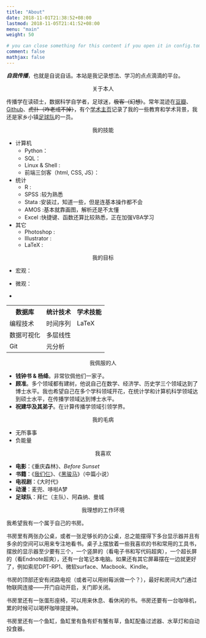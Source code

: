 ```yaml
---
title: "About"
date: 2018-11-01T21:38:52+08:00
lastmod: 2018-11-05T21:41:52+08:00
menu: "main"
weight: 50

# you can close something for this content if you open it in config.toml.
comment: false
mathjax: false
---
```




***自我传播***，也就是自说自话。本站是我记录想法、学习的点点滴滴的平台。



<center>关于本人</center>

传播学在读硕士，数据科学自学者，足球迷，~~极客（幻想）~~。常年混迹在[豆瓣](https://www.douban.com/people/selfcomm/)、[Github](https://github.com/leo1900227)、~~虎扑（咋老戒不掉）~~，有个[学术主页](https://zhilianglin.com)记录了我的一些教育和学术背景，我还是家乡小镇[足球队](http://www.ganglian.club)的一员。

<center>我的技能</center>

- 计算机
  - Python：
  - SQL：
  - Linux & Shell :
  - 前端三剑客（html, CSS, JS）：
- 统计
  - R :
  - SPSS :较为熟悉
  - Stata :安装过，知道一些，但是连基本操作都不会
  - AMOS :基本就靠画图，解析还是不太懂
  - Excel :快捷键、函数还算比较熟悉，正在加强VBA学习
- 其它
  - Photoshop :
  - Illustrator :
  - LaTeX :

<center>我的目标</center>

- 宏观：

- 微观：

- 

<table>
	<tr>
        <th>数据库</th>
        <th>统计技术</th>
        <th>学术技能</th>
    </tr>
	<tr>
        <td>编程技术</td>
        <td>时间序列</td>
        <td>LaTeX</td>
    </tr>
	<tr>
        <td>数据可视化</td>
        <td>多层线性</td>
        <td></td>
    </tr>
	<tr>
        <td>Git</td>
        <td>元分析</td>
        <td></td>
    </tr>
</table>



<center>我佩服的人</center>

- **钱钟书 & 杨绛**。非常钦佩他们一家子。
- **顾准**。多个领域都有建树，他说自己在数学、经济学、历史学三个领域达到了博士水平。我也希望自己在多个学科领域开花，在统计学和计算机科学领域达到硕士水平，在传播学领域达到博士水平。
- **祝建华及其弟子**。在计算传播学领域引领学界。

<center>我的毛病</center>

- 无所事事
- 负能量

<center>我喜欢</center>

- **电影**：《重庆森林》、*Before Sunset*
- **书籍**：《[我们仨](https://book.douban.com/subject/1023045/)》、《[黑骏马](https://book.douban.com/subject/1086468/)》（中篇小说）
- **电视剧**：《大时代》
- **动漫**：麦兜、哆啦A梦
- **足球队**：拜仁（主队）、阿森纳、曼城

<center>我理想的工作环境</center>

我希望我有一个属于自己的书房。



书房里有两张办公桌，或者一张足够长的办公桌，总之能摆得下多台显示器并且有多余的空间可以用来专注地看书。桌子上摆放着一些我喜欢的书和常用的工具书，摆放的显示器至少要有三个，一个竖屏的（看电子书和写代码超爽），一个超长屏的（看Endnote超爽），还有一台笔记本电脑。如果还有其它屏幕摆在一边就更好了，例如索尼DPT-RP1、微软surface、Macbook、Kindle。



书房的顶部还安有闭路电视（或者可以用树莓派做一个？），最好和房间大门通过物联网连接——开门自动开启，关门即关闭。



书房里还有一张蛋形座椅，可以用来休息、看休闲的书。书房还要有一台咖啡机，累的时候可以喝杯咖啡提提神。



书房里还有一个鱼缸，鱼缸里有鱼有虾有蟹有草，鱼缸配备过滤器、水草灯和自动投食器。

